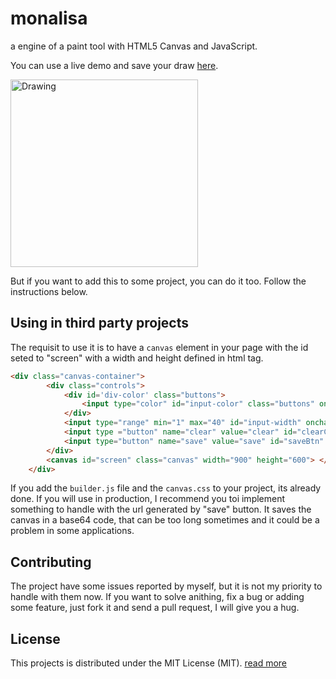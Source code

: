 # monalisa
a engine of a paint tool with HTML5 Canvas and JavaScript.

You can use a live demo and save your draw [here](http://blog.netoguimaraes.com.br/monalisa). 

<img src="https://github.com/netoguimaraes/monalisa/blob/master/mona_lisa.jpg" alt="Drawing" width="300" height="auto" />

But if you want to add this to some project, you can do it too. Follow the instructions below.



## Using in third party projects

The requisit to use it is to have a <code>canvas</code> element in your page with the id seted to "screen" with a width and height defined in html tag.

```html
<div class="canvas-container">
		<div class="controls">
			<div id='div-color' class="buttons">
				<input type="color" id="input-color" class="buttons" onchange="changeColor(this.value);">
			</div>
			<input type="range" min="1" max="40" id="input-width" onchange="changeWidth(this.value);">
			<input type ="button" name="clear" value="clear" id="clearCanvas" class="buttons"/>
			<input type="button" name="save" value="save" id="saveBtn" class="buttons" />
		</div>
		<canvas id="screen" class="canvas" width="900" height="600"> </canvas>
	</div>
```

If you add the <code>builder.js</code> file and the <code>canvas.css</code> to your project, its already done. If you will use in production, I recommend you toi implement something to handle with the url generated by "save" button. It saves the canvas in a base64 code, that can be too long sometimes and it could be a problem in some applications. 

## Contributing

The project have some issues reported by myself, but it is not my priority to handle with them now. If you want to solve anithing, fix a bug or adding some feature, just fork it and send a pull request, I will give you a hug.

## License

This projects is distributed under the MIT License (MIT). [read more](https://github.com/netoguimaraes/monalisa/blob/master/LICENSE.md)


